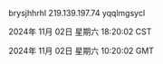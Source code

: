 brysjhhrhl 219.139.197.74 yqqlmgsycl

2024年 11月 02日 星期六 18:20:02 CST

2024年 11月 02日 星期六 10:20:02 GMT
